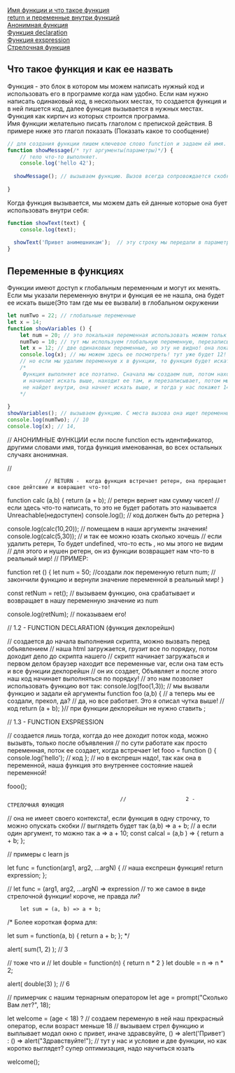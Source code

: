 [Имя функции и что такое функция]()<br>
[return и переменные внутри функций]()<br>
[Анонимная функция]()<br>
[Функция declaration]()<br>
[Функция exspression]()<br>
[Стрелочная функция]()<br>

## <a name='function'> Что такое функция и как ее назвать </a> ##
Функция - это блок в котором мы можем написать нужный код и использовать его в программе когда нам удобно. Если нам нужно написать одинаковый код, в нескольких местах,
то создается функция и в ней пишется код, далее функция вызывается в нужных местах. Функция как кирпич из которых строится программа.<br>
Имя функции желательно писать глаголом с препиской действия. В примере ниже это глагол показать (Показать какое то сообщение)
```JavaScript
// для создания функции пишем ключевое слово function и задаем ей имя.
function showMessage(/* тут аргументы(параметры)*/) { 
    // тело что-то выполняет.
    console.log('hello 42');
  
  showMessage(); // вызываем функцию. Вызов всегда сопровождается скобками.
  
}
```
Когда функция вызывается, мы можем дать  ей данные которые она бует использовать внутри себя:
```javaScript
function showText(text) {
    console.log(text);
    
  showText('Привет анимешникам');  // эту строку мы передали в параметр(аргумент) text, можно передать сколько угодно, через запятую.
}
```
## Переменные в функциях ##
Функции имеют доступ к глобальным переменным и могут их менять. Если мы указали переменную внутри и функция ее не нашла, она будет ее искать выше(Это там где мы ее вызвали) в глобальном окружении
```javaScript
let numTwo = 22; // глобальные переменные
let x = 14; 
function showVariables () {
    let num = 20; // это локальная переменная использовать можем тольк внутри функции
    numTwo = 10; // тут мы используем глобальную переменную, перезаписываем ее.
    let x = 12; // две одинаковых переменные, но эту не видно! она локальная в функции!!
    console.log(x); // мы можем здесь ее посмотреть! тут уже будет 12!
    // но если мы удалим переменную x в функции, то функция будет искать такую переменную выше.
    /* 
     Функция выполняет все поэтапно. Сначала мы создаем num, потом находим numTwo и функция начинает ее искать внутри, она не находит 
     и начинает искать выше, находит ее там, и перезаписывает, потом мы создаем x и обращаемся к ней в console.log, и вот если x она
     не найдет внутри, она начнет искать выше, и тогда у нас покажет 14.
    */ 
   
}
showVariables(); // вызываем функцию. С места вызова она ищет переменные над собой.
console.log(numTwo); // 10
console.log(x); // 14, 
```


//                                                              АНОНИМНЫЕ ФУНКЦИИ
 если после function есть идентификатор, другими словами имя, тогда функция именованная, во всех остальных случаях анонимная.

//                                                          




                // RETURN -  когда функция встречает ретерн, она преращает свое дейтсвие и вовращает что-то!

function calc (a,b) {
    return (a + b); // ретерн вернет нам сумму чисел!
    // если здесь что-то написать, то это не будет работать это называется Unreachable(недоступен)
    console.log();
    //  код должен быть до ретерна
}

console.log(calc(10,20)); // помещаем в наши аргументы значения!
console.log(calc(5,30)); // и так ее можно юзать сколько хочешь
// если удалить ретерн, То будет undefined, что-то есть , но мы этого не видим
// для этого и нушен ретерн, он из функции возвращает нам что-то в реальный мир!
// ПРИМЕР:


function ret () {
    let num = 50; //создали лок переменную 
    return num; // закончили функцию и вернули значение переменной в реальный мир!
}

const retNum = ret(); //   вызываем функцию, она срабатывает и возвращает в нашу переменную значение из num

console.log(retNum); // показываем его!

//                                          1.2 - FUNCTION DECLARATION (функция деклорейшн)


// создается до начала выполнения скрипта, можно вызвать перед объявлением
// наша html загружается, грузит все по порядку, потом доходит дело до скрипта нашего
// скрипт начинает загружаться и первом делом браузер находит все переменные var, если она там есть и все функции деклорейшн
// он их создает, Объявляет и после этого наш код начинает выполняться по порядку!
// это нам позволяет использовать функцию вот так:
console.log(foo(1,3)); // мы вызвали функцию и задали ей аргументы
function foo (a,b) {     //  а теперь мы ее создали, прекол, да?
                        // да, но все работает. Это я описал чутка выше!
    // код
    return (a + b);
}// при функции деклорейшн не нужно ставить ;

//                                              1.3 - FUNCTION EXSPRESSION

// создается лишь тогда, коггда до нее доходит поток кода, можно вызывть, только после объявления 
// по сути работате как просто переменная, поток ее создает, когда встречает 
let fooo = function () {
    console.log('hello');
    // код
}; // но в експрешн надо!, так как она в переменной, наша функция это внутреннее состояние нашей переменной!

fooo();


                                        //                   2 - СТРЕЛОЧНАЯ ФУНКЦИЯ

// она не имеет своего контекста!, если функция в одну строчку, то можно опускать скобки
// выглядеть  будет так (a,b) => a + b;
// а если один аргумент, то можно так  a => a + 10;
const calcal = (a,b ) => { return a + b; };

// примеры с learn js

let func = function(arg1, arg2, ...argN) {  // наша експрешн функция!
    return expression;
    };

 // let func = (arg1, arg2, ...argN) => expression // то же самое в виде стрелочной функции! короче, не правда ли?

        let sum = (a, b) => a + b;

/* Более короткая форма для:

let sum = function(a, b) {
    return a + b;
};
*/

alert( sum(1, 2) ); // 3

// тоже что и
// let double = function(n) { return n * 2 }
let double = n => n * 2;

alert( double(3) ); // 6


// примерчик с нашим тернарным оператором
let age = prompt("Сколько Вам лет?", 18);

let welcome = (age < 18) ?   // создаем переменую в ней наш прекрасный оператор, если возраст меньше 18
//                               вызываем стрел функцию и выплывает модал окно с привет, иначе  здравсвуйте,
    () => alert('Привет') :
    () => alert("Здравствуйте!");  // тут у нас и условие и две функции, но как коротко выглядет? супер оптимизация, надо научиться юзать

welcome(); 
